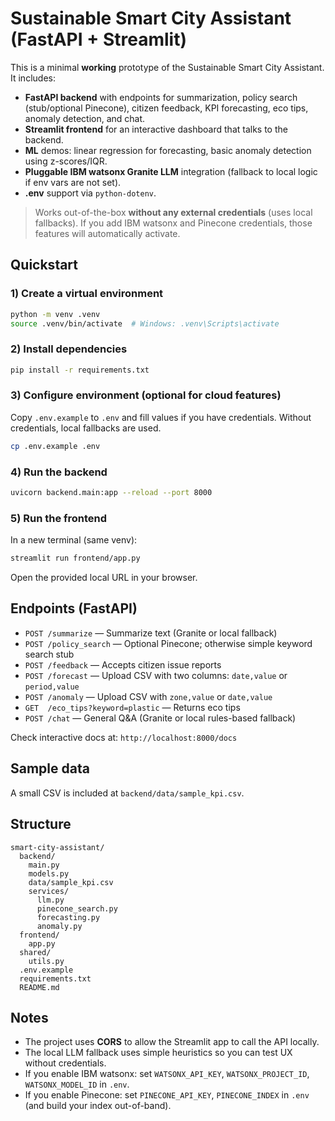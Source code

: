 # Sustainable Smart City Assistant (FastAPI + Streamlit)

This is a minimal **working** prototype of the Sustainable Smart City Assistant.  
It includes:
- **FastAPI backend** with endpoints for summarization, policy search (stub/optional Pinecone), citizen feedback, KPI forecasting, eco tips, anomaly detection, and chat.
- **Streamlit frontend** for an interactive dashboard that talks to the backend.
- **ML** demos: linear regression for forecasting, basic anomaly detection using z-scores/IQR.
- **Pluggable IBM watsonx Granite LLM** integration (fallback to local logic if env vars are not set).
- **.env** support via `python-dotenv`.

> Works out-of-the-box **without any external credentials** (uses local fallbacks). If you add IBM watsonx and Pinecone credentials, those features will automatically activate.

## Quickstart

### 1) Create a virtual environment
```bash
python -m venv .venv
source .venv/bin/activate  # Windows: .venv\Scripts\activate
```

### 2) Install dependencies
```bash
pip install -r requirements.txt
```

### 3) Configure environment (optional for cloud features)
Copy `.env.example` to `.env` and fill values if you have credentials.
Without credentials, local fallbacks are used.
```bash
cp .env.example .env
```

### 4) Run the backend
```bash
uvicorn backend.main:app --reload --port 8000
```

### 5) Run the frontend
In a new terminal (same venv):
```bash
streamlit run frontend/app.py
```
Open the provided local URL in your browser.

## Endpoints (FastAPI)
- `POST /summarize` — Summarize text (Granite or local fallback)
- `POST /policy_search` — Optional Pinecone; otherwise simple keyword search stub
- `POST /feedback` — Accepts citizen issue reports
- `POST /forecast` — Upload CSV with two columns: `date,value` or `period,value`
- `POST /anomaly` — Upload CSV with `zone,value` or `date,value`
- `GET  /eco_tips?keyword=plastic` — Returns eco tips
- `POST /chat` — General Q&A (Granite or local rules-based fallback)

Check interactive docs at: `http://localhost:8000/docs`

## Sample data
A small CSV is included at `backend/data/sample_kpi.csv`.

## Structure
```
smart-city-assistant/
  backend/
    main.py
    models.py
    data/sample_kpi.csv
    services/
      llm.py
      pinecone_search.py
      forecasting.py
      anomaly.py
  frontend/
    app.py
  shared/
    utils.py
  .env.example
  requirements.txt
  README.md
```

## Notes
- The project uses **CORS** to allow the Streamlit app to call the API locally.
- The local LLM fallback uses simple heuristics so you can test UX without credentials.
- If you enable IBM watsonx: set `WATSONX_API_KEY`, `WATSONX_PROJECT_ID`, `WATSONX_MODEL_ID` in `.env`.
- If you enable Pinecone: set `PINECONE_API_KEY`, `PINECONE_INDEX` in `.env` (and build your index out-of-band).